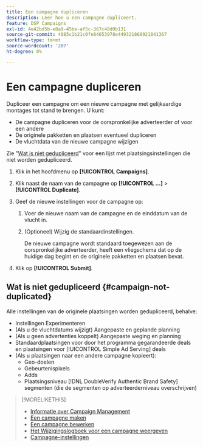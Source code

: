 ```yaml
---
title: Een campagne dupliceren
description: Leer hoe u een campagne dupliceert.
feature: DSP Campaigns
exl-id: 4e42bd5b-e8a9-45be-af5c-367c48d0b131
source-git-commit: 4085c1b21c0fe84653978e449321868921841367
workflow-type: tm+mt
source-wordcount: '207'
ht-degree: 0%

---
```


# Een campagne dupliceren

<!-- Some placements don't have this option. Clarify which placement types aren't eligible -- is it PG placements, or all placements using private inventory? And anything else? -->

Dupliceer een campagne om een nieuwe campagne met gelijkaardige montages tot stand te brengen. U kunt:

* De campagne dupliceren voor de oorspronkelijke adverteerder of voor een andere
* De originele pakketten en plaatsen eventueel dupliceren
* De vluchtdata van de nieuwe campagne wijzigen

Zie &quot;[Wat is niet gedupliceerd](#campaign-not-duplicated)&quot; voor een lijst met plaatsingsinstellingen die niet worden gedupliceerd.

1. Klik in het hoofdmenu op **[!UICONTROL Campaigns]**.

1. Klik naast de naam van de campagne op **[!UICONTROL ...]** > **[!UICONTROL Duplicate]**.

1. Geef de nieuwe instellingen voor de campagne op:

   1. Voer de nieuwe naam van de campagne en de einddatum van de vlucht in.

   1. (Optioneel) Wijzig de standaardinstellingen.

      De nieuwe campagne wordt standaard toegewezen aan de oorspronkelijke adverteerder, heeft een vliegschema dat op de huidige dag begint en de originele pakketten en plaatsen bevat.

1. Klik op **[!UICONTROL Submit]**.

## Wat is niet gedupliceerd {#campaign-not-duplicated}

Alle instellingen van de originele plaatsingen worden gedupliceerd, behalve:

* Instellingen Experimenteren
* (Als u de vluchtdatums wijzigt) Aangepaste en geplande planning
* (Als u geen advertenties koppelt) Aangepaste weging en planning
* Standaardplaatsingen voor door het programma gegarandeerde deals en plaatsingen voor [!UICONTROL Simple Ad Serving] deals
* (Als u plaatsingen naar een andere campagne kopieert):
   * Geo-doelen
   * Gebeurtenispixels
   * Adds
   * Plaatsingsniveau [!DNL DoubleVerify Authentic Brand Safety] segmenten (die de segmenten op adverteerderniveau overschrijven)

>[!MORELIKETHIS]
>
>* [Informatie over Campaign Management](campaign-about.md)
>* [Een campagne maken](campaign-create.md)
>* [Een campagne bewerken](campaign-edit.md)
>* [Het Wijzigingslogboek voor een campagne weergeven](campaign-change-log.md)
>* [Campagne-instellingen](campaign-settings.md)

